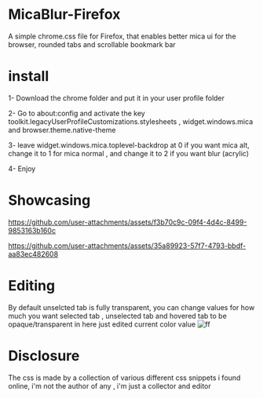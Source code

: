 # MicaBlur-Firefox
A simple chrome.css file for Firefox, that enables better mica ui for the browser, rounded tabs and scrollable bookmark bar


# install

1- Download the chrome folder and put it in your user profile folder

2- Go to about:config and activate the key toolkit.legacyUserProfileCustomizations.stylesheets , widget.windows.mica and browser.theme.native-theme

3- leave widget.windows.mica.toplevel-backdrop at 0 if you want mica alt, change it to 1 for mica normal , and change it to 2 if you want blur (acrylic)

4- Enjoy

# Showcasing



https://github.com/user-attachments/assets/f3b70c9c-09f4-4d4c-8499-9853163b160c






https://github.com/user-attachments/assets/35a89923-57f7-4793-bbdf-aa83ec482608



# Editing 
By default unselcted tab is fully transparent, you can change values for how much you want selected tab  , unselected tab and hovered tab to be opaque/transparent in here
just edited current color value
![ff](https://github.com/user-attachments/assets/453fba24-2309-42ae-a2d6-6ef4b9a0a0f9)


# Disclosure

The css is made by a collection of various different css snippets i found online, i'm not the author of any , i'm just a collector and editor

